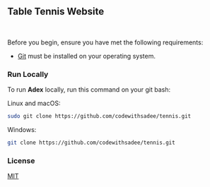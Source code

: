 ## Table Tennis Website
<br />

Before you begin, ensure you have met the following requirements:

* [Git](https://git-scm.com/downloads "Download Git") must be installed on your operating system.

### Run Locally

To run **Adex** locally, run this command on your git bash:

Linux and macOS:

```bash
sudo git clone https://github.com/codewithsadee/tennis.git
```

Windows:

```bash
git clone https://github.com/codewithsadee/tennis.git
```


### License

[MIT](https://choosealicense.com/licenses/mit/)
